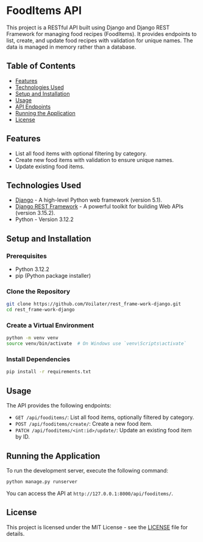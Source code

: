# FoodItems API

This project is a RESTful API built using Django and Django REST Framework for managing food recipes (FoodItems). It provides endpoints to list, create, and update food recipes with validation for unique names. The data is managed in memory rather than a database.

## Table of Contents
- [Features](#features)
- [Technologies Used](#technologies-used)
- [Setup and Installation](#setup-and-installation)
- [Usage](#usage)
- [API Endpoints](#api-endpoints)
- [Running the Application](#running-the-application)
- [License](#license)

## Features
- List all food items with optional filtering by category.
- Create new food items with validation to ensure unique names.
- Update existing food items.

## Technologies Used
- [Django](https://www.djangoproject.com/) - A high-level Python web framework (version 5.1).
- [Django REST Framework](https://www.django-rest-framework.org/) - A powerful toolkit for building Web APIs (version 3.15.2).
- Python - Version 3.12.2

## Setup and Installation

### Prerequisites
- Python 3.12.2
- pip (Python package installer)

### Clone the Repository
```bash
git clone https://github.com/Voilater/rest_frame-work-django.git
cd rest_frame-work-django
```

### Create a Virtual Environment
```bash
python -m venv venv
source venv/bin/activate  # On Windows use `venv\Scripts\activate`
```

### Install Dependencies
```bash
pip install -r requirements.txt
```

## Usage
The API provides the following endpoints:
- `GET /api/fooditems/`: List all food items, optionally filtered by category.
- `POST /api/fooditems/create/`: Create a new food item.
- `PATCH /api/fooditems/<int:id>/update/`: Update an existing food item by ID.

## Running the Application
To run the development server, execute the following command:

```bash
python manage.py runserver
```

You can access the API at `http://127.0.0.1:8000/api/fooditems/`.

## License
This project is licensed under the MIT License - see the [LICENSE](LICENSE) file for details.
